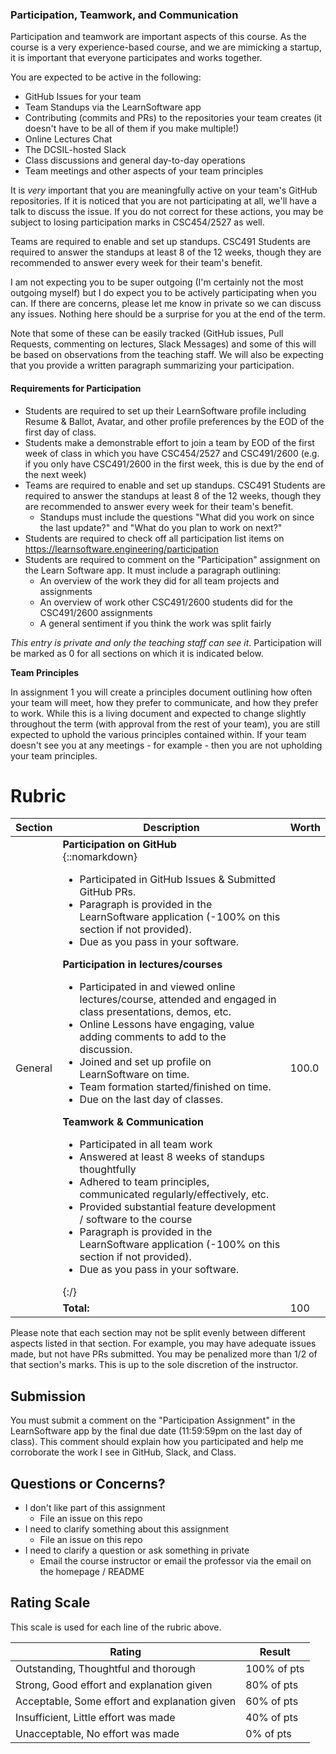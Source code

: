 ### Participation, Teamwork, and Communication

Participation and teamwork are important aspects of this course. As the course is a very experience-based course, and we are mimicking a startup, it is important that everyone participates and works together.

You are expected to be active in the following:

- GitHub Issues for your team
- Team Standups via the LearnSoftware app
- Contributing (commits and PRs) to the repositories your team creates (it doesn't have to be all of them if you make multiple!)
- Online Lectures Chat
- The DCSIL-hosted Slack
- Class discussions and general day-to-day operations
- Team meetings and other aspects of your team principles

It is _very_ important that you are meaningfully active on your team's GitHub repositories. If it is noticed that you are not participating at all, we'll have a talk to discuss the issue. If you do not correct for these actions, you may be subject to losing participation marks in CSC454/2527 as well.

Teams are required to enable and set up standups. CSC491 Students are required to answer the standups at least 8 of the 12 weeks, though they are recommended to answer every week for their team's benefit.

I am not expecting you to be super outgoing (I'm certainly not the most outgoing myself) but I do expect you to be actively participating when you can. If there are concerns, please let me know in private so we can discuss any issues. Nothing here should be a surprise for you at the end of the term.

Note that some of these can be easily tracked (GitHub issues, Pull Requests, commenting on lectures, Slack Messages) and some of this will be based on observations from the teaching staff. We will also be expecting that you provide a written paragraph summarizing your participation.
#### Requirements for Participation

- Students are required to set up their LearnSoftware profile including Resume & Ballot, Avatar, and other profile preferences by the EOD of the first day of class.
- Students make a demonstrable effort to join a team by EOD of the first week of class in which you have CSC454/2527 and CSC491/2600 (e.g. if you only have CSC491/2600 in the first week, this is due by the end of the next week)
- Teams are required to enable and set up standups. CSC491 Students are required to answer the standups at least 8 of the 12 weeks, though they are recommended to answer every week for their team's benefit.
  - Standups must include the questions "What did you work on since the last update?" and "What do you plan to work on next?"
- Students are required to check off all participation list items on https://learnsoftware.engineering/participation
- Students are required to comment on the "Participation" assignment on the Learn Software app. It must include a paragraph outlining:
  - An overview of the work they did for all team projects and assignments
  - An overview of work other CSC491/2600 students did for the CSC491/2600 assignments
  - A general sentiment if you think the work was split fairly

_This entry is private and only the teaching staff can see it_. Participation will be marked as 0 for all sections on which it is indicated below.

**Team Principles**

In assignment 1 you will create a principles document outlining how often your team will meet, how they prefer to communicate, and how they prefer to work. While this is a living document and expected to change slightly throughout the term (with approval from the rest of your team), you are still expected to uphold the various principles contained within. If your team doesn't see you at any meetings - for example - then you are not upholding your team principles.

# Rubric
 
<!-- RUBRIC START --> 

| Section | Description | Worth |
| --- | --- | --- |
| General  | **Participation on GitHub**<br>{::nomarkdown}<ul><li>Participated in GitHub Issues & Submitted GitHub PRs.</li><li>Paragraph is provided in the LearnSoftware application (-100% on this section if not provided).</li><li>Due as you pass in your software.</li></ul><strong>Participation in lectures/courses</strong><ul><li>Participated in and viewed online lectures/course, attended and engaged in class presentations, demos, etc.</li><li>Online Lessons have engaging, value adding comments to add to the discussion.</li><li>Joined and set up profile on LearnSoftware on time.</li><li>Team formation started/finished on time.</li><li>Due on the last day of classes.</li></ul><strong>Teamwork & Communication</strong><ul><li>Participated in all team work</li><li>Answered at least 8 weeks of standups thoughtfully</li><li>Adhered to team principles, communicated regularly/effectively, etc.</li><li>Provided substantial feature development / software to the course</li><li>Paragraph is provided in the LearnSoftware application (-100% on this section if not provided).</li><li>Due as you pass in your software.</li></ul>{:/} | 100.0 |
| | **Total:** | 100 |

 <!-- RUBRIC END -->

Please note that each section may not be split evenly between different aspects listed in that section. For example, you may have adequate issues made, but not have PRs submitted. You may be penalized more than 1/2 of that section's marks. This is up to the sole discretion of the instructor.

## Submission

You must submit a comment on the "Participation Assignment" in the LearnSoftware app by the final due date (11:59:59pm on the last day of class). This comment should explain how you participated and help me corroborate the work I see in GitHub, Slack, and Class.

## Questions or Concerns?

* I don't like part of this assignment
  * File an issue on this repo
* I need to clarify something about this assignment
  * File an issue on this repo
* I need to clarify a question or ask something in private
  * Email the course instructor or email the professor via the email on the homepage / README

## Rating Scale

This scale is used for each line of the rubric above.


| Rating | Result |
| --- | --- |
| Outstanding, Thoughtful and thorough | 100% of pts | 
| Strong, Good effort and explanation given | 80% of pts |
| Acceptable, Some effort and explanation given | 60% of pts |
| Insufficient, Little effort was made | 40% of pts |
| Unacceptable, No effort was made | 0% of pts |

